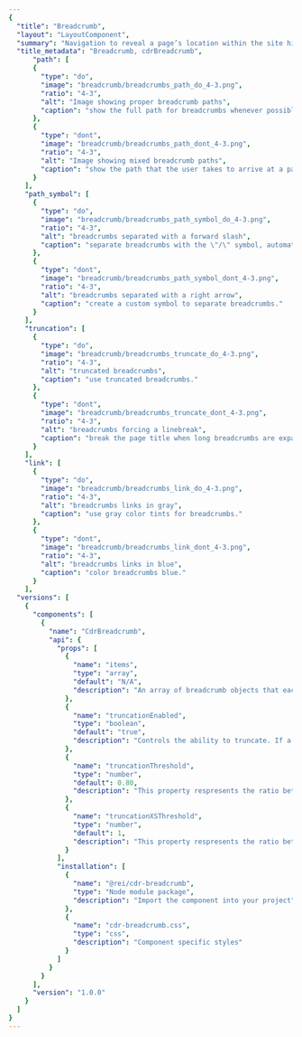 ```yaml
---
{
  "title": "Breadcrumb",
  "layout": "LayoutComponent",
  "summary": "Navigation to reveal a page’s location within the site hierarchy.",
  "title_metadata": "Breadcrumb, cdrBreadcrumb",
	  "path": [
      {
        "type": "do",
        "image": "breadcrumb/breadcrumbs_path_do_4-3.png",
        "ratio": "4-3",
        "alt": "Image showing proper breadcrumb paths",
        "caption": "show the full path for breadcrumbs whenever possible."
      },
      {
        "type": "dont",
        "image": "breadcrumb/breadcrumbs_path_dont_4-3.png",
        "ratio": "4-3",
        "alt": "Image showing mixed breadcrumb paths",
        "caption": "show the path that the user takes to arrive at a page."
      }
    ],
    "path_symbol": [
      {
        "type": "do",
        "image": "breadcrumb/breadcrumbs_path_symbol_do_4-3.png",
        "ratio": "4-3",
        "alt": "breadcrumbs separated with a forward slash",
        "caption": "separate breadcrumbs with the \"/\" symbol, automatically added in CSS."
      },
      {
        "type": "dont",
        "image": "breadcrumb/breadcrumbs_path_symbol_dont_4-3.png",
        "ratio": "4-3",
        "alt": "breadcrumbs separated with a right arrow",
        "caption": "create a custom symbol to separate breadcrumbs."
      }
    ],
    "truncation": [
      {
        "type": "do",
        "image": "breadcrumb/breadcrumbs_truncate_do_4-3.png",
        "ratio": "4-3",
        "alt": "truncated breadcrumbs",
        "caption": "use truncated breadcrumbs."
      },
      {
        "type": "dont",
        "image": "breadcrumb/breadcrumbs_truncate_dont_4-3.png",
        "ratio": "4-3",
        "alt": "breadcrumbs forcing a linebreak",
        "caption": "break the page title when long breadcrumbs are expanded."
      }
    ],
    "link": [
      {
        "type": "do",
        "image": "breadcrumb/breadcrumbs_link_do_4-3.png",
        "ratio": "4-3",
        "alt": "breadcrumbs links in gray",
        "caption": "use gray color tints for breadcrumbs."
      },
      {
        "type": "dont",
        "image": "breadcrumb/breadcrumbs_link_dont_4-3.png",
        "ratio": "4-3",
        "alt": "breadcrumbs links in blue",
        "caption": "color breadcrumbs blue."
      }
    ],
  "versions": [
    {
      "components": [
        {
          "name": "CdrBreadcrumb",
          "api": {
            "props": [
              {
                "name": "items",
                "type": "array",
                "default": "N/A",
                "description": "An array of breadcrumb objects that each contain a \"url\" and \"name\" property"
              },
              {
                "name": "truncationEnabled",
                "type": "boolean",
                "default": "true",
                "description": "Controls the ability to truncate. If a user sets this to false, truncation will no longer occur"
              },
              {
                "name": "truncationThreshold",
                "type": "number",
                "default": 0.80,
                "description": "This property respresents the ratio between breadcrumb width vs container width that truncation will occur"
              },
              {
                "name": "truncationXSThreshold",
                "type": "number",
                "default": 1,
                "description": "This property respresents the ratio between breadcrumb width vs container width that truncation will occur on the XS breakpoint"
              }
            ],
            "installation": [
              {
                "name": "@rei/cdr-breadcrumb",
                "type": "Node module package",
                "description": "Import the component into your project"
              },
              {
                "name": "cdr-breadcrumb.css",
                "type": "css",
                "description": "Component specific styles"
              }
            ]
          }
        }
      ],
      "version": "1.0.0"
    }
  ]
}
---
```


<cdr-doc-tabs>
<template slot="Overview">
<cdr-doc-table-of-contents-shell>

## Default

Complete breadcrumb string with all items visible.

<cdr-doc-example-code-pair repository-href="https://github.com/rei/rei-cedar/tree/18.07.2/src/components/breadcrumb" sandbox-href="https://codesandbox.io/s/mm9qpyjojp" :backgroundToggle="false" :codeMaxHeight= false >

```html
  <cdr-breadcrumb
    :truncation-enabled="false"
    :items="[
      {item:{url:'', name: 'Snowboarding'}},
      {item:{url:'', name: 'Snowboard Clothing'}},
      {item:{url:'', name: 'Kids\' Snowboard Clothing'}}
    ]"
  />
```

</cdr-doc-example-code-pair>

## Truncated

Long breadcrumbs shortened to display the last 2 links in the trail, with hidden links indicated by ellipsis.

<cdr-doc-example-code-pair repository-href="https://github.com/rei/rei-cedar/tree/18.07.2/src/components/breadcrumb" sandbox-href="https://codesandbox.io/s/mm9qpyjojp" :backgroundToggle="false" :codeMaxHeight= false>

```html
    <cdr-breadcrumb
      :items="[
        {item:{url:'', name: 'Kids\' Clothing'}},
        {item:{url:'', name: 'Kids\' Clothing Accessories'}},
        {item:{url:'', name: 'Kids\' Snowboard Gloves and Mittens'}},
        {item:{url:'', name: 'Kids\' Gloves'}},
        {item:{url:'', name: 'Kids\' Insulated Gloves'}},
      ]"
    />
```

</cdr-doc-example-code-pair>
</cdr-doc-table-of-contents-shell>
</template>

<template slot="Design Guidelines">
<cdr-doc-table-of-contents-shell>

  <cdr-doc-alert/>

## Use when

- Helping users understand where they are within the site hierarchy
- Providing a shortcut to explore similar products within common parent categories

## Don’t use when

- Displaying a top-level page, such as a home or high level category page
- Linking to previous steps of a sequential process

## Foundations

- Avoid displaying breadcrumbs on non-white backgrounds
- Within a breadcrumb, link styles are adapted:
  - Ancestor links are displayed as $sys-color-taken-for-granite
  - Last child link is emphasized as $sys-color-heart-of-darkness
- Emphasize breadcrumb hover states with the  $sys-color-heart-of-darkness color and an underline

<cdr-img alt="Breadcrumb hover state is emphasized using link color and underline" :src="$withBase(`/breadcrumb/Spec__Breadcrumb_Long_16-2.png`)" />

## Content
- Always align breadcrumb labels with page names that are the destination of that breadcrumb
- Incorporate keywords into page names and breadcrumbs to improve SEO
- Align breadcrumb labels with words customers use while searching for products, events, adventures or expert advice
- Never include the current page in a breadcrumb path. Instead, display that label only as a page title
- Guidelines for applying breadcrumb category names are found in the [REI Navigation Standards: Breadcrumbs](https://confluence.rei.com/display/NAV/Breadcrumb+Guidance) article
- For items in multiple categories and no primary path has been identified, display the most relevant path:
  - If an article lives in both Hiking and Camping, and the user browsed to the article through Hiking, show the breadcrumb that includes Hiking
  - If the user browsed to the same article through Camping, show the breadcrumb that includes Camping
  - If the user landed on the article from a Google search, show either category as a breadcrumb

## Behavior

Breadcrumbs provide context and a sense of place. This is especially important on a small screen, where other orienting content isn’t visible.

- Include the full location path data once and only once in the code
- Always retain the full location path in page markup, even if shortened due to responsive styling

<do-dont :examples="$page.frontmatter.path" />

### Truncation

- Truncate breadcrumbs at 80% width of the screen’s content container except for mobile (that truncates at 100%) as shown below

<cdr-img alt="breadcrumbs truncated to 80 percent of the container" :src="$withBase(`/breadcrumb/Spec__Breadcrumb_Truncated_with_Grid_16-4.png`)" />

- Truncate breadcrumbs left to right to show the final two links in the trail, so that at least the parent and grandparent are always visible

<do-dont :examples="$page.frontmatter.truncation" />

- Indicate hidden links using an ellipsis

<cdr-img alt="breadcrumbs truncated with ellipsis" :src="$withBase(`/breadcrumb/Spec__Breadcrumb_Truncated_16-2.png`)" />

- Display the complete breadcrumb path—not just that item—when an ellipsis is clicked or tapped
- When full breadcrumbs path is displayed, it may wrap to 2 or more lines
- Refer to API documentation for how to customize breadcrumb truncation width

### Avoid customization

<do-dont :examples="$page.frontmatter.path_symbol" />

<do-dont :examples="$page.frontmatter.link" />

## Accessibility

- Web browsers, plug-ins, and assistive technologies use headings to provide in-page navigation. To ensure that usage of this component complies with accessibility guidelines, do the following:
  - Indicate the current page location within a hierarchy using breadcrumbs
  - Do not include the current page in breadcrumb path Instead, use sentence case
- This component has compliance with following WebAIM’s accessibility guidelines:
  - [WCAG SC 1.4.3: Contrast (Minimum)](https://www.w3.org/TR/WCAG20/#visual-audio-contrast-contrast): Cedar Design System text color uses a Level AA contrast ratio of 4.5:1 contrast between the text color and the background
  - [WCAG SC 2.4.8:Location](https://www.w3.org/TR/WCAG20/#navigation-mechanisms-location): Cedar Design System breadcrumb component provides this functionality

## Resources

- [REI Navigation Standards: Breadcrumbs](https://confluence.rei.com/display/NAV/Breadcrumb+Guidance)

</cdr-doc-table-of-contents-shell>
</template>

<template slot="API">
<cdr-doc-table-of-contents-shell>

## Props

<cdr-doc-api type="prop" :api-data="$page.frontmatter.versions[0].components[0].api.props"/>

## Installation

Resources are available within the [cdr-breadcrumb package](https://www.npmjs.com/package/@rei/cdr-breadcrumb):

<cdr-doc-api type="installation" />

- Component: `@rei/cdr-breadcrumb`
- Component styles: `cdr-breadcrumb.css`

To incorporate the required assets for a component, use the following steps:

### #1. Install using NPM

Install the `cdr-breadcrumb` package using `npm` in your terminal:

_Terminal_

```bash
npm i -S @rei/cdr-breadcrumb
```

### #2. Import Dependencies

_main.js_

```javascript
// import your required CSS.
import "@rei/cdr-breadcrumb/dist/cdr-breadcrumb.css";
```

### #3. Add component to a template

_local.vue_

```vue
<template>
  <cdr-breadcrumb :items="breadcrumbItems"/>
</template>

<script>
import { CdrBreadcrumb } from '@rei/cdr-breadcrumb';
export default {

  components: {
     CdrBreadcrumb
  },
  data () {
    breadcrumbItems: [
      {
        item: {
          name: ‘Great GrandParent Page’,
          url: “<UrlBreadcrumb1>”
        }
      },
      {
        item: {
          name: “Grandparent Page”,
          url: “<UrlBreadcrumb2>”
        }
      }
      {
        item: {
          name: “Parent Page”,
          url: “<UrlBreadcrumb3>”
        }
      }
    ]
  }
}
</script>
```

## Usage

The ```items``` property requires an array of objects, in the format shown above. Notable values include:

- ```item.url (optional)``` string where the breadcrumb item segment links when clicked or tapped
- ```item.name (required)```  string for the breadcrumb text item segment

The array must be ordered appropriately from low index rendered on the left, to high index on the right.

The below example shows alternatively setting ```items``` using an array literal.
```vue
<cdr-breadcrumb
  :items="[
    {item:{url:'', name: 1}},
    {item:{url:'', name: 2}},
    {item:{url:'', name: 3}}
  ]"
/>
```

Use ```truncationEnabled``` to disable the truncation functionality.  Below shows truncation being disabled.

```vue
<cdr-breadcrumb
  :truncation-enabled="false"
  :items="[
    {url:'', name: 1},
    {url:'', name: 2},
    {url:'', name: 3}
  ]"
/>
```

Use the ```truncationThreshold``` prop to alter when truncation occurs:

- value must be a number between 0 and 1
- Truncation occurs when (breadcrumb width)/(container width) exceeds the ```truncationThreshold``` value

The default value is 0.80 ( 80% ).

Below shows using ```truncationThreshold``` to set truncation to occur at 50%.

<cdr-img alt="Breadcrumb with truncation threshold at 50% and 80%" :src="$withBase(`/breadcrumb/Spec_API___Breadcrumb_Truncated_Threshold_50to80_16-4.png`)" />

```vue
<cdr-breadcrumb
  :truncation-threshold="0.50"
  :items="breadcrumbItems"
/>
```
Use the ```truncationXSThreshold``` prop to alter when truncation occurs:

- value must be a number between 0 and 1
- Truncation occurs when (breadcrumb width)/(container width) exceeds the ```truncationXSThreshold``` value on XS screen sizes

The default value is 1 ( 100% ).

Below shows using ```truncationXSThreshold``` to set truncation to occur at 70%.

<cdr-img alt="Breadcrumb with truncation XS  threshold at 70%" :src="$withBase(`/breadcrumb/Spec_API___Breadcrumb_Truncated_XSThreshold_70to100_16-4.png`)" />

```vue
<cdr-breadcrumb
  :truncation-x-s-threshold=“0.70”
  :items="breadcrumbItems"
/>
```

## Accessibility

Web browsers, plug-ins, and assistive technologies use headings to provide in-page navigation. To ensure that usage of this component complies with accessibility guidelines, do the following:

- Indicate the current page location within a hierarchy using breadcrumbs
- Do not include the current page in breadcrumb path

This component has compliance with following WebAIM’s accessibility guidelines:
  - [WCAG SC 1.4.3: Contrast (Minimum)](https://www.w3.org/TR/WCAG20/#visual-audio-contrast-contrast): Only when displayed on light backgrounds, Cedar Design System text color uses a Level AA contrast ratio of 4.5:1 contrast between the text color and the background
  - [WCAG SC 2.4.8:Location](https://www.w3.org/TR/WCAG20/#navigation-mechanisms-location): Cedar Design System breadcrumb component provides this functionality
    - The attribute aria-label=”Breadcrumb” in the ```<nav>``` element identifies the structure of  ```cdr-breadcrumb as a breadcrumb``` trail for screen readers
    - The final breadcrumb link element must not link to the current page because the ```aria-current``` attribute is not defined for the last item
    - The ellipsis button contains the ```aria-expanded="false"``` attribute when the user has the ability to expand the breadcrumb

</cdr-doc-table-of-contents-shell>
</template>

<template slot="History">

## 1.0.0

- Displays as an inline list with links to previous sections
- Truncates when entire breadcrumb string gets too long
- Enables customization of whitespace threshold to the right, by default and in narrow viewports
- Incorporates accessibility and SEO compliant features

Git commit reference [08b883c](https://github.com/rei/rei-cedar/commit/08b883c)

</template>
</cdr-doc-tabs>
